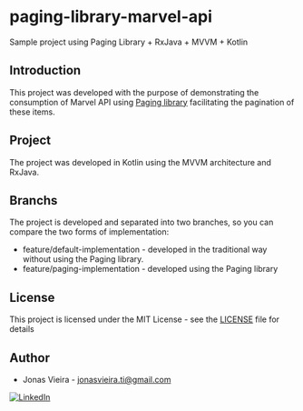 # paging-library-marvel-api
Sample project using Paging Library + RxJava + MVVM + Kotlin

## Introduction
This project was developed with the purpose of demonstrating the consumption of Marvel API using [Paging library](https://developer.android.com/topic/libraries/architecture/paging/) facilitating the pagination of these items.

## Project
The project was developed in Kotlin using the MVVM architecture and RxJava.

## Branchs
The project is developed and separated into two branches, so you can compare the two forms of implementation:

  * feature/default-implementation - developed in the traditional way without using the Paging library.
  * feature/paging-implementation - developed using the Paging library

## License
This project is licensed under the MIT License - see the [LICENSE](LICENSE) file for details

## Author
- Jonas Vieira - jonasvieira.ti@gmail.com </br>
 
[![LinkedIn](https://img.shields.io/badge/LinkedIn-JonasVieira-blue.svg)](https://br.linkedin.com/in/jonasvieirati)
